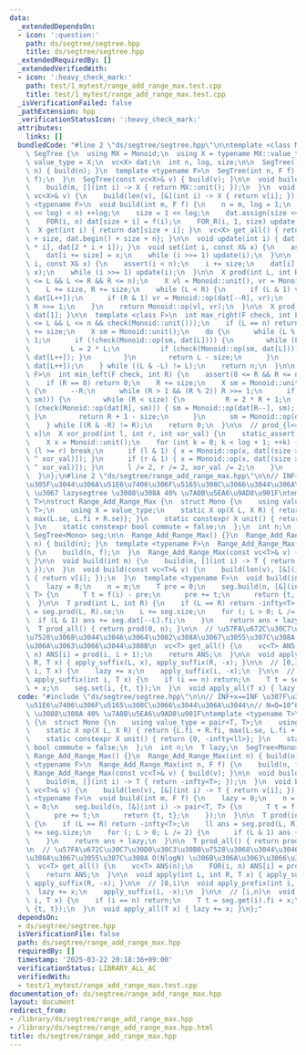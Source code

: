 ```yaml
---
data:
  _extendedDependsOn:
  - icon: ':question:'
    path: ds/segtree/segtree.hpp
    title: ds/segtree/segtree.hpp
  _extendedRequiredBy: []
  _extendedVerifiedWith:
  - icon: ':heavy_check_mark:'
    path: test/1_mytest/range_add_range_max.test.cpp
    title: test/1_mytest/range_add_range_max.test.cpp
  _isVerificationFailed: false
  _pathExtension: hpp
  _verificationStatusIcon: ':heavy_check_mark:'
  attributes:
    links: []
  bundledCode: "#line 2 \"ds/segtree/segtree.hpp\"\n\ntemplate <class Monoid>\nstruct\
    \ SegTree {\n  using MX = Monoid;\n  using X = typename MX::value_type;\n  using\
    \ value_type = X;\n  vc<X> dat;\n  int n, log, size;\n\n  SegTree() {}\n  SegTree(int\
    \ n) { build(n); }\n  template <typename F>\n  SegTree(int n, F f) {\n    build(n,\
    \ f);\n  }\n  SegTree(const vc<X>& v) { build(v); }\n\n  void build(int m) {\n\
    \    build(m, [](int i) -> X { return MX::unit(); });\n  }\n  void build(const\
    \ vc<X>& v) {\n    build(len(v), [&](int i) -> X { return v[i]; });\n  }\n  template\
    \ <typename F>\n  void build(int m, F f) {\n    n = m, log = 1;\n    while ((1\
    \ << log) < n) ++log;\n    size = 1 << log;\n    dat.assign(size << 1, MX::unit());\n\
    \    FOR(i, n) dat[size + i] = f(i);\n    FOR_R(i, 1, size) update(i);\n  }\n\n\
    \  X get(int i) { return dat[size + i]; }\n  vc<X> get_all() { return {dat.begin()\
    \ + size, dat.begin() + size + n}; }\n\n  void update(int i) { dat[i] = Monoid::op(dat[2\
    \ * i], dat[2 * i + 1]); }\n  void set(int i, const X& x) {\n    assert(i < n);\n\
    \    dat[i += size] = x;\n    while (i >>= 1) update(i);\n  }\n\n  void multiply(int\
    \ i, const X& x) {\n    assert(i < n);\n    i += size;\n    dat[i] = Monoid::op(dat[i],\
    \ x);\n    while (i >>= 1) update(i);\n  }\n\n  X prod(int L, int R) {\n    assert(0\
    \ <= L && L <= R && R <= n);\n    X vl = Monoid::unit(), vr = Monoid::unit();\n\
    \    L += size, R += size;\n    while (L < R) {\n      if (L & 1) vl = Monoid::op(vl,\
    \ dat[L++]);\n      if (R & 1) vr = Monoid::op(dat[--R], vr);\n      L >>= 1,\
    \ R >>= 1;\n    }\n    return Monoid::op(vl, vr);\n  }\n\n  X prod_all() { return\
    \ dat[1]; }\n\n  template <class F>\n  int max_right(F check, int L) {\n    assert(0\
    \ <= L && L <= n && check(Monoid::unit()));\n    if (L == n) return n;\n    L\
    \ += size;\n    X sm = Monoid::unit();\n    do {\n      while (L % 2 == 0) L >>=\
    \ 1;\n      if (!check(Monoid::op(sm, dat[L]))) {\n        while (L < size) {\n\
    \          L = 2 * L;\n          if (check(Monoid::op(sm, dat[L]))) { sm = Monoid::op(sm,\
    \ dat[L++]); }\n        }\n        return L - size;\n      }\n      sm = Monoid::op(sm,\
    \ dat[L++]);\n    } while ((L & -L) != L);\n    return n;\n  }\n\n  template <class\
    \ F>\n  int min_left(F check, int R) {\n    assert(0 <= R && R <= n && check(Monoid::unit()));\n\
    \    if (R == 0) return 0;\n    R += size;\n    X sm = Monoid::unit();\n    do\
    \ {\n      --R;\n      while (R > 1 && (R % 2)) R >>= 1;\n      if (!check(Monoid::op(dat[R],\
    \ sm))) {\n        while (R < size) {\n          R = 2 * R + 1;\n          if\
    \ (check(Monoid::op(dat[R], sm))) { sm = Monoid::op(dat[R--], sm); }\n       \
    \ }\n        return R + 1 - size;\n      }\n      sm = Monoid::op(dat[R], sm);\n\
    \    } while ((R & -R) != R);\n    return 0;\n  }\n\n  // prod_{l<=i<r} A[i xor\
    \ x]\n  X xor_prod(int l, int r, int xor_val) {\n    static_assert(Monoid::commute);\n\
    \    X x = Monoid::unit();\n    for (int k = 0; k < log + 1; ++k) {\n      if\
    \ (l >= r) break;\n      if (l & 1) { x = Monoid::op(x, dat[(size >> k) + ((l++)\
    \ ^ xor_val)]); }\n      if (r & 1) { x = Monoid::op(x, dat[(size >> k) + ((--r)\
    \ ^ xor_val)]); }\n      l /= 2, r /= 2, xor_val /= 2;\n    }\n    return x;\n\
    \  }\n};\n#line 2 \"ds/segtree/range_add_range_max.hpp\"\n\n// INF+x==INF \u307F\
    \u305F\u3044\u306A\u51E6\u7406\u306F\u5165\u308C\u3066\u3044\u306A\u3044\n// N=Q=10^6\
    \ \u3067 lazysegtree \u3088\u308A 40% \u7A0B\u5EA6\u9AD8\u901F\ntemplate <typename\
    \ T>\nstruct Range_Add_Range_Max {\n  struct Mono {\n    using value_type = pair<T,\
    \ T>;\n    using X = value_type;\n    static X op(X L, X R) { return {L.fi + R.fi,\
    \ max(L.se, L.fi + R.se)}; }\n    static constexpr X unit() { return {0, -infty<ll>};\
    \ }\n    static constexpr bool commute = false;\n  };\n  int n;\n  T lazy;\n \
    \ SegTree<Mono> seg;\n\n  Range_Add_Range_Max() {}\n  Range_Add_Range_Max(int\
    \ n) { build(n); }\n  template <typename F>\n  Range_Add_Range_Max(int n, F f)\
    \ {\n    build(n, f);\n  }\n  Range_Add_Range_Max(const vc<T>& v) { build(v);\
    \ }\n\n  void build(int m) {\n    build(m, [](int i) -> T { return -infty<T>;\
    \ });\n  }\n  void build(const vc<T>& v) {\n    build(len(v), [&](int i) -> T\
    \ { return v[i]; });\n  }\n  template <typename F>\n  void build(int m, F f) {\n\
    \    lazy = 0;\n    n = m;\n    T pre = 0;\n    seg.build(n, [&](int i) -> pair<T,\
    \ T> {\n      T t = f(i) - pre;\n      pre += t;\n      return {t, t};\n    });\n\
    \  }\n\n  T prod(int L, int R) {\n    if (L == R) return -infty<T>;\n    ll ans\
    \ = seg.prod(L, R).se;\n    L += seg.size;\n    for (; L > 0; L /= 2) {\n    \
    \  if (L & 1) ans += seg.dat[--L].fi;\n    }\n    return ans + lazy;\n  }\n\n\
    \  T prod_all() { return prod(0, n); }\n\n  // \u57FA\u672C\u30C7\u30D0\u30C3\u30B0\
    \u7528\u3068\u3044\u3046\u3064\u3082\u308A\u3067\u3055\u307C\u308A O(NlogN) \u306B\
    \u306A\u3063\u3066\u3044\u308B\n  vc<T> get_all() {\n    vc<T> ANS(n);\n    FOR(i,\
    \ n) ANS[i] = prod(i, i + 1);\n    return ANS;\n  }\n\n  void apply(int L, int\
    \ R, T x) { apply_suffix(L, x), apply_suffix(R, -x); }\n\n  // [0,i)\n  void apply_prefix(int\
    \ i, T x) {\n    lazy += x;\n    apply_suffix(i, -x);\n  }\n\n  // [i,n)\n  void\
    \ apply_suffix(int i, T x) {\n    if (i == n) return;\n    T t = seg.get(i).fi\
    \ + x;\n    seg.set(i, {t, t});\n  }\n  void apply_all(T x) { lazy += x; }\n};\n"
  code: "#include \"ds/segtree/segtree.hpp\"\n\n// INF+x==INF \u307F\u305F\u3044\u306A\
    \u51E6\u7406\u306F\u5165\u308C\u3066\u3044\u306A\u3044\n// N=Q=10^6 \u3067 lazysegtree\
    \ \u3088\u308A 40% \u7A0B\u5EA6\u9AD8\u901F\ntemplate <typename T>\nstruct Range_Add_Range_Max\
    \ {\n  struct Mono {\n    using value_type = pair<T, T>;\n    using X = value_type;\n\
    \    static X op(X L, X R) { return {L.fi + R.fi, max(L.se, L.fi + R.se)}; }\n\
    \    static constexpr X unit() { return {0, -infty<ll>}; }\n    static constexpr\
    \ bool commute = false;\n  };\n  int n;\n  T lazy;\n  SegTree<Mono> seg;\n\n \
    \ Range_Add_Range_Max() {}\n  Range_Add_Range_Max(int n) { build(n); }\n  template\
    \ <typename F>\n  Range_Add_Range_Max(int n, F f) {\n    build(n, f);\n  }\n \
    \ Range_Add_Range_Max(const vc<T>& v) { build(v); }\n\n  void build(int m) {\n\
    \    build(m, [](int i) -> T { return -infty<T>; });\n  }\n  void build(const\
    \ vc<T>& v) {\n    build(len(v), [&](int i) -> T { return v[i]; });\n  }\n  template\
    \ <typename F>\n  void build(int m, F f) {\n    lazy = 0;\n    n = m;\n    T pre\
    \ = 0;\n    seg.build(n, [&](int i) -> pair<T, T> {\n      T t = f(i) - pre;\n\
    \      pre += t;\n      return {t, t};\n    });\n  }\n\n  T prod(int L, int R)\
    \ {\n    if (L == R) return -infty<T>;\n    ll ans = seg.prod(L, R).se;\n    L\
    \ += seg.size;\n    for (; L > 0; L /= 2) {\n      if (L & 1) ans += seg.dat[--L].fi;\n\
    \    }\n    return ans + lazy;\n  }\n\n  T prod_all() { return prod(0, n); }\n\
    \n  // \u57FA\u672C\u30C7\u30D0\u30C3\u30B0\u7528\u3068\u3044\u3046\u3064\u3082\
    \u308A\u3067\u3055\u307C\u308A O(NlogN) \u306B\u306A\u3063\u3066\u3044\u308B\n\
    \  vc<T> get_all() {\n    vc<T> ANS(n);\n    FOR(i, n) ANS[i] = prod(i, i + 1);\n\
    \    return ANS;\n  }\n\n  void apply(int L, int R, T x) { apply_suffix(L, x),\
    \ apply_suffix(R, -x); }\n\n  // [0,i)\n  void apply_prefix(int i, T x) {\n  \
    \  lazy += x;\n    apply_suffix(i, -x);\n  }\n\n  // [i,n)\n  void apply_suffix(int\
    \ i, T x) {\n    if (i == n) return;\n    T t = seg.get(i).fi + x;\n    seg.set(i,\
    \ {t, t});\n  }\n  void apply_all(T x) { lazy += x; }\n};"
  dependsOn:
  - ds/segtree/segtree.hpp
  isVerificationFile: false
  path: ds/segtree/range_add_range_max.hpp
  requiredBy: []
  timestamp: '2025-03-22 20:18:36+09:00'
  verificationStatus: LIBRARY_ALL_AC
  verifiedWith:
  - test/1_mytest/range_add_range_max.test.cpp
documentation_of: ds/segtree/range_add_range_max.hpp
layout: document
redirect_from:
- /library/ds/segtree/range_add_range_max.hpp
- /library/ds/segtree/range_add_range_max.hpp.html
title: ds/segtree/range_add_range_max.hpp
---
```

